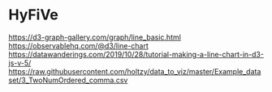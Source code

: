 # HyFiVe

https://d3-graph-gallery.com/graph/line_basic.html
https://observablehq.com/@d3/line-chart
https://datawanderings.com/2019/10/28/tutorial-making-a-line-chart-in-d3-js-v-5/
https://raw.githubusercontent.com/holtzy/data_to_viz/master/Example_dataset/3_TwoNumOrdered_comma.csv
